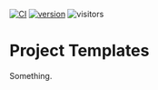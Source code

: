 [![CI](https://github.com/dario-github/project_templates/actions/workflows/main.yml/badge.svg)](https://github.com/dario-github/project_templates/actions/workflows/main.yml)
[![version](https://img.shields.io/badge/version-1.0.0-green.svg?maxAge=259200)](#)
![visitors](https://visitor-badge.glitch.me/badge?page_id=dario-github.project_templates&left_color=gray&right_color=green)

# Project Templates

Something.
